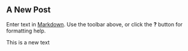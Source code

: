 ## A New Post

Enter text in [Markdown](http://daringfireball.net/projects/markdown/). Use the toolbar above, or click the **?** button for formatting help.


This is a new text

